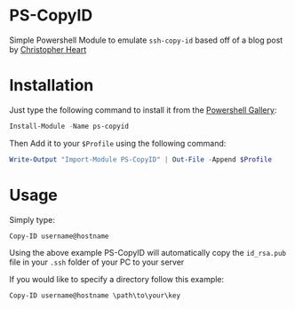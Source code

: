 # PS-CopyID
Simple Powershell Module to emulate `ssh-copy-id` based off of a blog post by [Christopher Heart](https://www.chrisjhart.com/Windows-10-ssh-copy-id/)
# Installation
Just type the following command to install it from the [Powershell Gallery](https://www.powershellgallery.com/packages/ps-copyid/):
```ps1
Install-Module -Name ps-copyid
```
Then Add it to your `$Profile` using the following command:
```ps1
Write-Output "Import-Module PS-CopyID" | Out-File -Append $Profile
```
# Usage
Simply type:
```ps1
Copy-ID username@hostname
```
Using the above example PS-CopyID will automatically copy the `id_rsa.pub` file in your `.ssh` folder of your PC to your server


If you would like to specify a directory follow this example:
```ps1
Copy-ID username@hostname \path\to\your\key
```